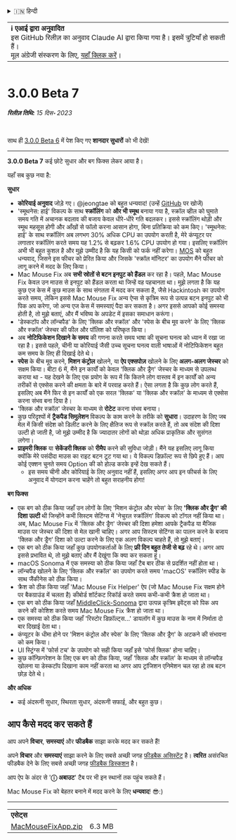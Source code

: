 <details>
<summary>🇮🇳 हिन्दी</summary>

[🇬🇧 English (GitHub)](https://github.com/noah-nuebling/mac-mouse-fix/releases/tag/3.0.0-Beta-7)\
[🇦🇩 Català](https://redirect.macmousefix.com/?target=mmf-release&tag=3.0.0-Beta-7&locale=ca)\
[🇩🇪 Deutsch](https://redirect.macmousefix.com/?target=mmf-release&tag=3.0.0-Beta-7&locale=de)\
[🇪🇸 Español](https://redirect.macmousefix.com/?target=mmf-release&tag=3.0.0-Beta-7&locale=es)\
[🇫🇷 Français](https://redirect.macmousefix.com/?target=mmf-release&tag=3.0.0-Beta-7&locale=fr)\
[🇮🇩 Indonesia](https://redirect.macmousefix.com/?target=mmf-release&tag=3.0.0-Beta-7&locale=id)\
[🇮🇹 Italiano](https://redirect.macmousefix.com/?target=mmf-release&tag=3.0.0-Beta-7&locale=it)\
[🇭🇺 Magyar](https://redirect.macmousefix.com/?target=mmf-release&tag=3.0.0-Beta-7&locale=hu)\
[🇳🇱 Nederlands](https://redirect.macmousefix.com/?target=mmf-release&tag=3.0.0-Beta-7&locale=nl)\
[🇵🇱 Polski](https://redirect.macmousefix.com/?target=mmf-release&tag=3.0.0-Beta-7&locale=pl)\
[🇧🇷 Português (Brasil)](https://redirect.macmousefix.com/?target=mmf-release&tag=3.0.0-Beta-7&locale=pt-BR)\
[🇵🇹 Português (Portugal)](https://redirect.macmousefix.com/?target=mmf-release&tag=3.0.0-Beta-7&locale=pt-PT)\
[🇷🇴 Română](https://redirect.macmousefix.com/?target=mmf-release&tag=3.0.0-Beta-7&locale=ro)\
[🇸🇪 Svenska](https://redirect.macmousefix.com/?target=mmf-release&tag=3.0.0-Beta-7&locale=sv)\
[🇻🇳 Tiếng Việt](https://redirect.macmousefix.com/?target=mmf-release&tag=3.0.0-Beta-7&locale=vi)\
[🇹🇷 Türkçe](https://redirect.macmousefix.com/?target=mmf-release&tag=3.0.0-Beta-7&locale=tr)\
[🇨🇿 Čeština](https://redirect.macmousefix.com/?target=mmf-release&tag=3.0.0-Beta-7&locale=cs)\
[🇬🇷 Ελληνικά](https://redirect.macmousefix.com/?target=mmf-release&tag=3.0.0-Beta-7&locale=el)\
[🇷🇺 Русский](https://redirect.macmousefix.com/?target=mmf-release&tag=3.0.0-Beta-7&locale=ru)\
[🇺🇦 Українська](https://redirect.macmousefix.com/?target=mmf-release&tag=3.0.0-Beta-7&locale=uk)\
[🇮🇱 עברית](https://redirect.macmousefix.com/?target=mmf-release&tag=3.0.0-Beta-7&locale=he)\
[🇸🇦 العربية](https://redirect.macmousefix.com/?target=mmf-release&tag=3.0.0-Beta-7&locale=ar)\
**🇮🇳 हिन्दी**\
[🇹🇭 ไทย](https://redirect.macmousefix.com/?target=mmf-release&tag=3.0.0-Beta-7&locale=th)\
[🇨🇳 中文 (简体)](https://redirect.macmousefix.com/?target=mmf-release&tag=3.0.0-Beta-7&locale=zh-Hans)\
[🇨🇳 中文 (繁體)](https://redirect.macmousefix.com/?target=mmf-release&tag=3.0.0-Beta-7&locale=zh-Hant)\
[🇭🇰 中文（香港)](https://redirect.macmousefix.com/?target=mmf-release&tag=3.0.0-Beta-7&locale=zh-HK)\
[🇯🇵 日本語](https://redirect.macmousefix.com/?target=mmf-release&tag=3.0.0-Beta-7&locale=ja)\
[🇰🇷 한국어](https://redirect.macmousefix.com/?target=mmf-release&tag=3.0.0-Beta-7&locale=ko)\
[Help translate Mac Mouse Fix to different languages!](https://github.com/noah-nuebling/mac-mouse-fix/discussions/731)
</details>
<table align=><td>
<b>ℹ️ एआई द्वारा अनुवादित</b><br>
इस GitHub रिलीज़ का अनुवाद Claude AI द्वारा किया गया है। इसमें त्रुटियाँ हो सकती हैं।<br>
मूल अंग्रेजी संस्करण के लिए, <a href="https://github.com/noah-nuebling/mac-mouse-fix/releases/tag/3.0.0-Beta-7">यहाँ क्लिक करें</a>।
</td></table>

<table></table>

# 3.0.0 Beta 7
***रिलीज़ तिथि:** 15 दिस॰ 2023*

<br>

साथ ही [3.0.0 Beta 6](https://redirect.macmousefix.com/?target=mmf-release&tag=3.0.0-Beta-6&locale=hi) में पेश किए गए **शानदार सुधारों** को भी देखें!


---

**3.0.0 Beta 7** कई छोटे सुधार और बग फिक्स लेकर आया है।

यहाँ सब कुछ नया है:

**सुधार**

- **कोरियाई अनुवाद** जोड़े गए। @jeongtae को बहुत धन्यवाद! (उन्हें [GitHub](https://github.com/jeongtae) पर खोजें)
- 'स्मूथनेस: हाई' विकल्प के साथ **स्क्रॉलिंग** को **और भी स्मूथ** बनाया गया है, स्क्रॉल व्हील को घुमाते समय गति में अचानक बदलाव की बजाय केवल धीरे-धीरे गति बदलकर। इससे स्क्रॉलिंग थोड़ी और स्मूथ महसूस होगी और आँखों से फॉलो करना आसान होगा, बिना प्रतिक्रिया को कम किए। 'स्मूथनेस: हाई' के साथ स्क्रॉलिंग अब लगभग 30% अधिक CPU का उपयोग करती है, मेरे कंप्यूटर पर लगातार स्क्रॉलिंग करते समय यह 1.2% से बढ़कर 1.6% CPU उपयोग हो गया। इसलिए स्क्रॉलिंग अभी भी बहुत कुशल है और मुझे उम्मीद है कि यह किसी को फर्क नहीं करेगा। [MOS](https://mos.caldis.me/) को बहुत धन्यवाद, जिसने इस फीचर को प्रेरित किया और जिसके 'स्क्रॉल मॉनिटर' का उपयोग मैंने फीचर को लागू करने में मदद के लिए किया।
- Mac Mouse Fix अब **सभी स्रोतों से बटन इनपुट को हैंडल** कर रहा है। पहले, Mac Mouse Fix केवल उन माउस से इनपुट को हैंडल करता था जिन्हें वह पहचानता था। मुझे लगता है कि यह कुछ एज केस में कुछ माउस के साथ संगतता में मदद कर सकता है, जैसे Hackintosh का उपयोग करते समय, लेकिन इससे Mac Mouse Fix अन्य ऐप्स से कृत्रिम रूप से उत्पन्न बटन इनपुट को भी पिक अप करेगा, जो अन्य एज केस में समस्याएं पैदा कर सकता है। अगर इससे आपको कोई समस्या होती है, तो मुझे बताएं, और मैं भविष्य के अपडेट में इसका समाधान करूंगा।
- 'डेस्कटॉप और लॉन्चपैड' के लिए 'क्लिक और स्क्रॉल' और 'स्पेस के बीच मूव करने' के लिए 'क्लिक और स्क्रॉल' जेस्चर की फील और पॉलिश को परिष्कृत किया।
- अब **नोटिफिकेशन दिखाने के समय** की गणना करते समय भाषा की सूचना घनत्व को ध्यान में रखा जा रहा है। इससे पहले, चीनी या कोरियाई जैसी उच्च सूचना घनत्व वाली भाषाओं में नोटिफिकेशन बहुत कम समय के लिए ही दिखाई देते थे।
- **स्पेस** के बीच मूव करने, **मिशन कंट्रोल** खोलने, या **ऐप एक्सपोज़** खोलने के लिए **अलग-अलग जेस्चर** को सक्षम किया। बीटा 6 में, मैंने इन कार्यों को केवल 'क्लिक और ड्रैग' जेस्चर के माध्यम से उपलब्ध कराया था - यह देखने के लिए एक प्रयोग के रूप में कि कितने लोग वास्तव में इन कार्यों को अन्य तरीकों से एक्सेस करने की क्षमता के बारे में परवाह करते हैं। ऐसा लगता है कि कुछ लोग करते हैं, इसलिए अब मैंने फिर से इन कार्यों को एक सरल 'क्लिक' या 'क्लिक और स्क्रॉल' के माध्यम से एक्सेस करना संभव बना दिया है।
- 'क्लिक और स्क्रॉल' जेस्चर के माध्यम से **रोटेट** करना संभव बनाया।
- कुछ परिदृश्यों में **ट्रैकपैड सिमुलेशन** विकल्प के काम करने के तरीके को **सुधारा**। उदाहरण के लिए जब मेल में किसी संदेश को डिलीट करने के लिए क्षैतिज रूप से स्क्रॉल करते हैं, तो अब संदेश की दिशा उल्टी हो जाती है, जो मुझे उम्मीद है कि ज्यादातर लोगों को थोड़ा अधिक प्राकृतिक और सुसंगत लगेगा।
- **प्राइमरी क्लिक** या **सेकेंडरी क्लिक** को **रीमैप** करने की सुविधा जोड़ी। मैंने यह इसलिए लागू किया क्योंकि मेरे पसंदीदा माउस का राइट बटन टूट गया था। ये विकल्प डिफ़ॉल्ट रूप से छिपे हुए हैं। आप कोई एक्शन चुनते समय Option की को होल्ड करके इन्हें देख सकते हैं।
  - इस समय चीनी और कोरियाई के लिए अनुवाद नहीं हैं, इसलिए अगर आप इन फीचर्स के लिए अनुवाद में योगदान करना चाहेंगे तो बहुत सराहनीय होगा!

**बग फिक्स**

- एक बग को ठीक किया जहाँ उन लोगों के लिए 'मिशन कंट्रोल और स्पेस' के लिए **'क्लिक और ड्रैग' की दिशा उल्टी** थी जिन्होंने कभी सिस्टम सेटिंग्स में 'नेचुरल स्क्रॉलिंग' विकल्प को टॉगल नहीं किया था। अब, Mac Mouse Fix में 'क्लिक और ड्रैग' जेस्चर की दिशा हमेशा आपके ट्रैकपैड या मैजिक माउस पर जेस्चर की दिशा से मेल खानी चाहिए। अगर आप सिस्टम सेटिंग्स का पालन करने के बजाय 'क्लिक और ड्रैग' दिशा को उल्टा करने के लिए एक अलग विकल्प चाहते हैं, तो मुझे बताएं।
- एक बग को ठीक किया जहाँ कुछ उपयोगकर्ताओं के लिए **फ्री दिन बहुत तेजी से बढ़** रहे थे। अगर आप इससे प्रभावित थे, तो मुझे बताएं और मैं देखूंगा कि क्या कर सकता हूं।
- macOS Sonoma में एक समस्या को ठीक किया जहाँ टैब बार ठीक से प्रदर्शित नहीं होता था।
- लॉन्चपैड खोलने के लिए 'क्लिक और स्क्रॉल' का उपयोग करते समय 'macOS' स्क्रॉलिंग स्पीड के साथ जैंकीनेस को ठीक किया।
- क्रैश को ठीक किया जहाँ 'Mac Mouse Fix Helper' ऐप (जो Mac Mouse Fix सक्षम होने पर बैकग्राउंड में चलता है) कीबोर्ड शॉर्टकट रिकॉर्ड करते समय कभी-कभी क्रैश हो जाता था।
- एक बग को ठीक किया जहाँ [MiddleClick-Sonoma](https://github.com/artginzburg/MiddleClick-Sonoma) द्वारा उत्पन्न कृत्रिम इवेंट्स को पिक अप करने की कोशिश करते समय Mac Mouse Fix क्रैश हो जाता था।
- एक समस्या को ठीक किया जहाँ 'रिस्टोर डिफ़ॉल्ट्स...' डायलॉग में कुछ माउस के नाम में निर्माता दो बार दिखाई देता था।
- कंप्यूटर के धीमा होने पर 'मिशन कंट्रोल और स्पेस' के लिए 'क्लिक और ड्रैग' के अटकने की संभावना को कम किया।
- UI स्ट्रिंग्स में 'फोर्स टच' के उपयोग को सही किया जहाँ इसे 'फोर्स क्लिक' होना चाहिए।
- कुछ कॉन्फ़िगरेशन के लिए एक बग को ठीक किया, जहाँ 'क्लिक और स्क्रॉल' के माध्यम से लॉन्चपैड खोलना या डेस्कटॉप दिखाना काम नहीं करता था अगर आप ट्रांजिशन एनिमेशन चल रहा हो तब बटन छोड़ देते थे।


**और अधिक**

- कई अंदरूनी सुधार, स्थिरता सुधार, अंदरूनी सफाई, और बहुत कुछ।

## आप कैसे मदद कर सकते हैं

आप अपने **विचार**, **समस्याएं** और **फीडबैक** साझा करके मदद कर सकते हैं!

अपने **विचार** और **समस्याएं** साझा करने के लिए सबसे अच्छी जगह [फीडबैक असिस्टेंट](https://noah-nuebling.github.io/mac-mouse-fix-feedback-assistant/?type=bug-report) है।
**त्वरित** असंरचित फीडबैक देने के लिए सबसे अच्छी जगह [फीडबैक डिस्कशन](https://github.com/noah-nuebling/mac-mouse-fix/discussions/366) है।

आप ऐप के अंदर से '**ⓘ अबाउट**' टैब पर भी इन स्थानों तक पहुंच सकते हैं।

Mac Mouse Fix को बेहतर बनाने में मदद करने के लिए **धन्यवाद**! 😎:)

---

<table align="start">
<tr>
    <td colspan=2>
        <b>एसेट्स</b>
    </td>
</tr>
<tr>
    <td><a href="https://github.com/noah-nuebling/mac-mouse-fix/releases/download/3.0.0-Beta-7/MacMouseFixApp.zip">MacMouseFixApp.zip</a></td>
    <td>6.3 MB</td>
</tr>
</table>